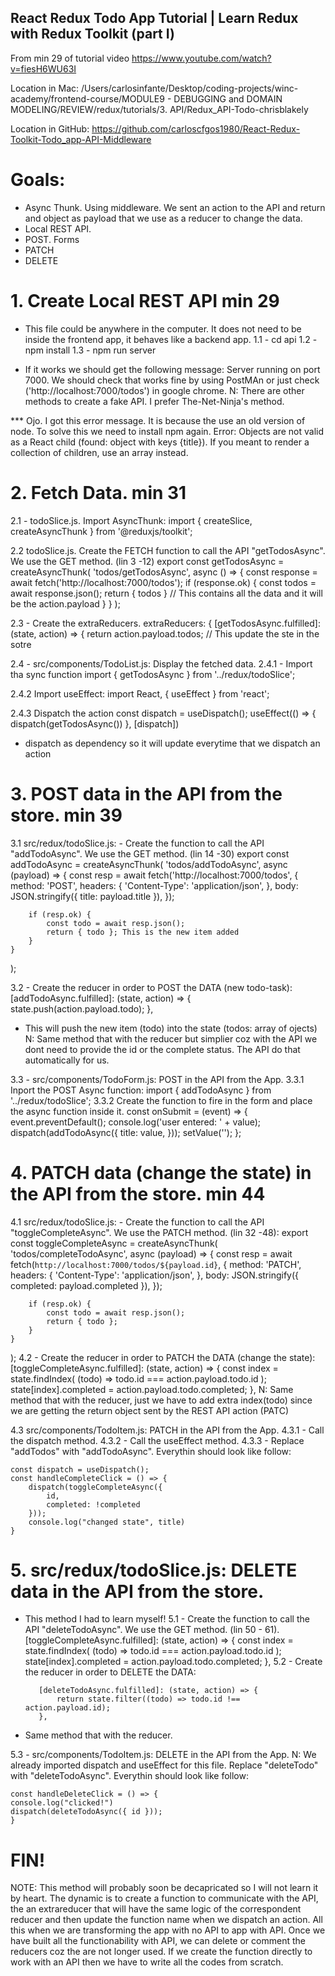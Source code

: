 ## React Redux Todo App Tutorial | Learn Redux with Redux Toolkit (part I)

From min 29 of tutorial video
https://www.youtube.com/watch?v=fiesH6WU63I

Location in Mac:
/Users/carlosinfante/Desktop/coding-projects/winc-academy/frontend-course/MODULE9 - DEBUGGING and DOMAIN MODELING/REVIEW/redux/tutorials/3. API/Redux_API-Todo-chrisblakely

Location in GitHub:
https://github.com/carloscfgos1980/React-Redux-Toolkit-Todo_app-API-Middleware

# Goals:
- Async Thunk. Using middleware. We sent an action to the API and return and object as payload that we use as a reducer to change the data.
- Local REST API. 
- POST. Forms
- PATCH
- DELETE

# 1. Create Local REST API min 29
* This file could be anywhere in the computer. It does not need to be inside the frontend app, it behaves like a backend app.
   1.1 - cd api
   1.2 - npm install
   1.3 - npm run server

- If it works we should get the following message:
  Server running on port 7000.
  We should check that works fine by using PostMAn or just check ('http://localhost:7000/todos') in google chrome.
  N: There are other methods to create a fake API. I prefer The-Net-Ninja's method.

\*\*\* Ojo. I got this error message. It is because the use an old version of node. To solve this we need to install npm again.
Error: Objects are not valid as a React child (found: object with keys {title}). If you meant to render a collection of children, use an array instead.

# 2. Fetch Data. min 31
2.1 - todoSlice.js. Import AsyncThunk:
import { createSlice, createAsyncThunk } from '@reduxjs/toolkit';

2.2 todoSlice.js. Create the FETCH function to call the API "getTodosAsync". We use the GET method. (lin 3 -12)
export const getTodosAsync = createAsyncThunk(
    'todos/getTodosAsync',
    async () => {
        const response = await fetch('http://localhost:7000/todos');
        if (response.ok) {
            const todos = await response.json();
            return { todos } // This contains all the data and it will be the action.payload
        }
    }
);

2.3 - Create the extraReducers.
    extraReducers: {
        [getTodosAsync.fulfilled]: (state, action) => {
            return action.payload.todos; // This update the ste in the sotre


2.4 - src/components/TodoList.js: Display the fetched data.
2.4.1 - Import tha sync function
import { getTodosAsync } from '../redux/todoSlice';

2.4.2 Import useEffect:
import React, { useEffect } from 'react';

2.4.3 Dispatch the action
	const dispatch = useDispatch();
	useEffect(() => {
		dispatch(getTodosAsync())
	}, [dispatch])
* dispatch as dependency so it will update everytime that we dispatch an action

# 3. POST data in the API from the store. min 39
3.1 src/redux/todoSlice.js:  - Create the function to call the API "addTodoAsync". We use the GET method. (lin 14 -30)
export const addTodoAsync = createAsyncThunk(
    'todos/addTodoAsync',
    async (payload) => {
        const resp = await fetch('http://localhost:7000/todos', {
            method: 'POST',
            headers: {
                'Content-Type': 'application/json',
            },
            body: JSON.stringify({ title: payload.title }),
        });

        if (resp.ok) {
            const todo = await resp.json();
            return { todo }; This is the new item added 
        }
    }
);

3.2 - Create the reducer in order to POST the DATA (new todo-task):
    [addTodoAsync.fulfilled]: (state, action) => {
    state.push(action.payload.todo);
    },
* This will push the new item (todo) into the state (todos: array of ojects)
    N: Same method that with the reducer but simplier coz with the API we dont need to provide the id or the complete status. The API do that automatically for us.

3.3 - src/components/TodoForm.js: POST in the API from the App.
3.3.1 Inport the POST Async function:
import { addTodoAsync } from '../redux/todoSlice';
3.3.2 Create the function to fire in the form and place the async function inside it.
	const onSubmit = (event) => {
		event.preventDefault();
		console.log('user entered: ' + value);
		dispatch(addTodoAsync({
			title: value,
		}));
		setValue('');
	};

# 4.  PATCH data (change the state) in the API from the store. min 44
4.1 src/redux/todoSlice.js: - Create the function to call the API "toggleCompleteAsync". We use the PATCH method. (lin 32 -48):
export const toggleCompleteAsync = createAsyncThunk(
    'todos/completeTodoAsync',
    async (payload) => {
        const resp = await fetch(`http://localhost:7000/todos/${payload.id}`, {
            method: 'PATCH',
            headers: {
                'Content-Type': 'application/json',
            },
            body: JSON.stringify({ completed: payload.completed }),
        });

        if (resp.ok) {
            const todo = await resp.json();
            return { todo };
        }
    }
);
4.2 - Create the reducer in order to PATCH the DATA (change the state):
            [toggleCompleteAsync.fulfilled]: (state, action) => {
                const index = state.findIndex(
                    (todo) => todo.id === action.payload.todo.id
                );
                state[index].completed = action.payload.todo.completed;
            },
N: Same method that with the reducer, just we have to add extra index(todo) since we are getting the return object sent by the REST API action (PATC)

4.3 src/components/TodoItem.js: PATCH in the API from the App.
4.3.1 - Call the dispatch method.
4.3.2 - Call the useEffect method.
4.3.3 - Replace "addTodos" with "addTodoAsync". Everythin should look like follow:

    const dispatch = useDispatch();
    const handleCompleteClick = () => {
    	dispatch(toggleCompleteAsync({
    		id,
    		completed: !completed
    	}));
    	console.log("changed state", title)
    }

# 5.  src/redux/todoSlice.js: DELETE data in the API from the store. 
* This method I had to learn myself!
5.1 - Create the function to call the API "deleteTodoAsync". We use the GET method. (lin 50 - 61).
            [toggleCompleteAsync.fulfilled]: (state, action) => {
            const index = state.findIndex(
                (todo) => todo.id === action.payload.todo.id
            );
            state[index].completed = action.payload.todo.completed;
        },
5.2 - Create the reducer in order to DELETE the DATA:

         [deleteTodoAsync.fulfilled]: (state, action) => {
             return state.filter((todo) => todo.id !== action.payload.id);
         },

 * Same method that with the reducer.

5.3 - src/components/TodoItem.js: DELETE in the API from the App.
    N: We already imported dispatch and useEffect for this file.
    Replace "deleteTodo" with "deleteTodoAsync". Everythin should look like follow:

    const handleDeleteClick = () => {
    console.log("clicked!")
    dispatch(deleteTodoAsync({ id }));
    }

# FIN!

 NOTE: This method will probably soon be decapricated so I will not learn it by heart. The dynamic is to create a function to communicate with the API, the an extrareducer that will have the same logic of the correspondent reducer and then update the function name when we dispatch an action.
All this when we are transforming the app with no API to app with API.
Once we have built all the functionability with API, we can delete or comment the reducers coz the are not longer used.
If we create the function directly to work with an API then we have to write all the codes from scratch.
